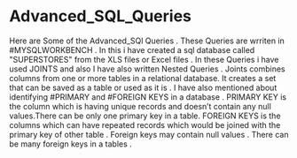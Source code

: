 # Advanced_SQL_Queries
Here are Some of the Advanced_SQl Queries . These Queries are wrriten in #MYSQLWORKBENCH . In this i have created a sql database called "SUPERSTORES" from the XLS files or Excel files . In these Queries i have used  JOINTS and also  I have also written Nested Queries  . Joints combines columns from one or more tables in a relational database. It creates a set that can be saved as a table or used as it is .
I have also mentioned about identifying #PRIMARY and #FOREIGN KEYS in a database .
PRIMARY KEY is the column which is having unique records and doesn’t contain any null values.There can be only one primary key in a table.
FOREIGN KEYS is the columns which can have repeated records which would be joined with the primary key of other table . Foreign keys may contain null values . There can be many foreign keys in a tables .
